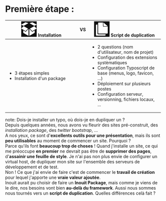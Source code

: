 <!-- .slide: data-breadcrumb="Installation VS Duplication" -->
# Première étape :

<table class="reveal">
	<thead>
		<tr>
			<th width="48%"><img src="img/ico_install.png" width="50" alt=""/> Installation</th>
			<th width="4%" class="vs">VS</th>
			<th width="48%"><img src="img/ico_clone.png" width="50" alt=""/> Script de duplication</th>
		</tr>
	</thead>
	<tbody>
		<tr>
			<td><ul class="fragment fade-in">
				<li>3 étapes simples</li>
				<li>Installation d'un package</li>
	</ul></td>
			<td>
			<td><ul class="fragment fade-in">
				<li>2 questions (nom d'utilisateur, nom de projet)</li>
				<li>Configuration des extensions systèmatiques</li>
				<li>Configuration Typoscript de base (menus, logo, favicon, ...)</li>
				<li>Déploiement sur plusieurs postes</li>
				<li>Configuration serveur, versionning, fichiers locaux, ...</li>
			</ul></td>
		</tr>
	</tbody>
</table> 

note:
Dois-je installer un typo, où dois-je en dupliquer un ?<br />
Depuis quelques années, nous avons vu fleurir des sites pré-construit, des *installation package*, des *twitter bootstrap*, ... <br />
A nos yeux, ce sont d'**excellents outils pour une présentation**, mais ils sont **peu utilisables** au moment de commencer un site. Pourquoi ? <br /> 
Parce qu'ils font **beaucoup trop de choses** ! Quand j'installe un site, ce qui me préoccupe **en premier** ne devrait pas être de **supprimer des pages**, d'**assainir une feuille de style**. Je n'ai pas non plus envie de configurer un virtual host, de dupliquer mon site sur l'ensemble des serveurs de développement et de test.<br />
Non ! Ce que j'ai envie de faire c'est de commencer le **travail de création** pour lequel j'apporte une **vraie valeur ajoutée**.<br />
Inouit aurait pu choisir de faire un **Inouit Package**, mais comme je viens de le dire, nos besoins vont bien **au-delà du framework**. Aussi nous  sommes nous tournés vers un **script de duplication**. Quelles différences celà fait ?